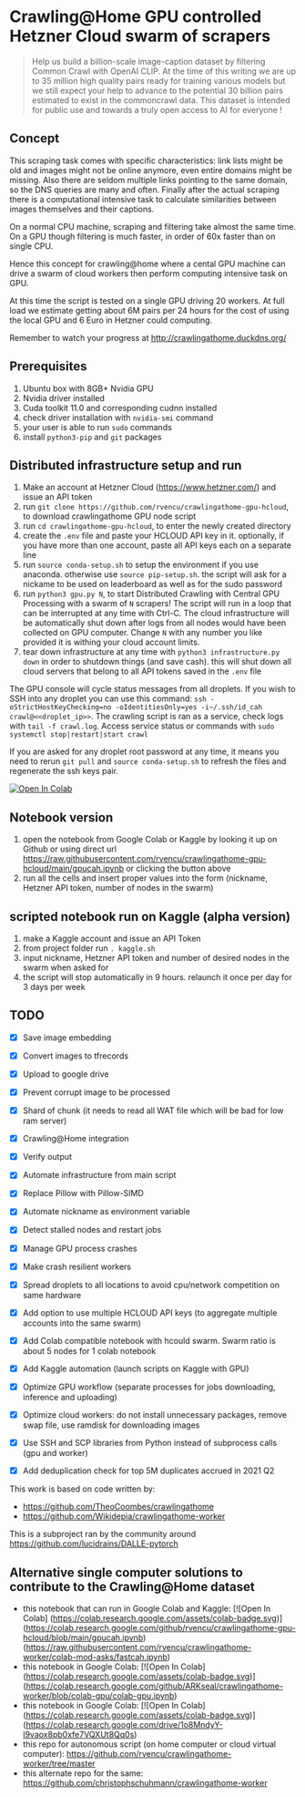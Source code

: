 # Crawling@Home GPU controlled Hetzner Cloud swarm of scrapers

> Help us build a billion-scale image-caption dataset by filtering Common Crawl with OpenAI CLIP. At the time of this writing we are up to 35 million high quality pairs ready for training various models but we still expect your help to advance to the potential 30 billion pairs estimated to exist in the commoncrawl data. This dataset is intended for public use and towards a truly open access to AI for everyone !

## Concept
This scraping task comes with specific characteristics: link lists might be old and images might not be online anymore, even entire domains might be missing. Also there are seldom multiple links pointing to the same domain, so the DNS queries are many and often. Finally after the actual scraping there is a computational intensive task to calculate similarities between images themselves and their captions.

On a normal CPU machine, scraping and filtering take almost the same time. On a GPU though filtering is much faster, in order of 60x faster than on single CPU.

Hence this concept for crawling@home where a cental GPU machine can drive a swarm of cloud workers then perform computing intensive task on GPU.

At this time the script is tested on a single GPU driving 20 workers. At full load we estimate getting about 6M pairs per 24 hours for the cost of using the local GPU and 6 Euro in Hetzner could computing.

Remember to watch your progress at http://crawlingathome.duckdns.org/

## Prerequisites
1. Ubuntu box with 8GB+ Nvidia GPU
2. Nvidia driver installed
3. Cuda toolkit 11.0 and corresponding cudnn installed
4. check driver installation with `nvidia-smi` command
5. your user is able to run `sudo` commands
6. install `python3-pip` and `git` packages
## Distributed infrastructure setup and run
1. Make an account at Hetzner Cloud (https://www.hetzner.com/) and issue an API token
2. run `git clone https://github.com/rvencu/crawlingathome-gpu-hcloud`, to download crawlingathome GPU node script
3. run `cd crawlingathome-gpu-hcloud`, to enter the newly created directory
4. create the `.env` file and paste your HCLOUD API key in it. optionally, if you have more than one account, paste all API keys each on a separate line
5. run `source conda-setup.sh` to setup the environment if you use anaconda. otherwise use `source pip-setup.sh`. the script will ask for a nickame to be used on leaderboard as well as for the sudo password
6. run `python3 gpu.py N`, to start Distributed Crawling with Central GPU Processing with a swarm of `N` scrapers! The script will run in a loop that can be interrupted at any time with Ctrl-C. The cloud infrastructure will be automatically shut down after logs from all nodes would have been collected on GPU computer. Change `N` with any number you like provided it is withing your cloud account limits.
7. tear down infrastructure at any time with `python3 infrastructure.py down` in order to shutdown things (and save cash). this will shut down all cloud servers that belong to all API tokens saved in the `.env` file

The GPU console will cycle status messages from all droplets. If you wish to SSH into any droplet you can use this command: `ssh -oStrictHostKeyChecking=no -oIdentitiesOnly=yes -i~/.ssh/id_cah crawl@<<droplet_ip>>`. The crawling script is ran as a service, check logs with `tail -f crawl.log`. Access service status or commands with `sudo systemctl stop|restart|start crawl`

If you are asked for any droplet root password at any time, it means you need to rerun `git pull` and `source conda-setup.sh` to refresh the files and regenerate the ssh keys pair.

[![Open In Colab](https://colab.research.google.com/assets/colab-badge.svg)](https://colab.research.google.com/github/rvencu/crawlingathome-gpu-hcloud/blob/main/gpucah.ipynb)
## Notebook version
1. open the notebook from Google Colab or Kaggle by looking it up on Github or using direct url https://raw.githubusercontent.com/rvencu/crawlingathome-gpu-hcloud/main/gpucah.ipynb or clicking the button above
2. run all the cells and insert proper values into the form (nickname, Hetzner API token, number of nodes in the swarm)

## scripted notebook run on Kaggle (alpha version)
1. make a Kaggle account and issue an API Token
2. from project folder run `. kaggle.sh`
3. input nickname, Hetzner API token and number of desired nodes in the swarm when asked for
4. the script will stop automatically in 9 hours. relaunch it once per day for 3 days per week
## TODO
- [x] Save image embedding 
- [x] Convert images to tfrecords
- [x] Upload to google drive
- [x] Prevent corrupt image to be processed
- [x] Shard of chunk (it needs to read all WAT file which will be bad for low ram server)
- [x] Crawling@Home integration
- [x] Verify output
- [X] Automate infrastructure from main script
- [X] Replace Pillow with Pillow-SIMD
- [x] Automate nickname as environment variable
- [x] Detect stalled nodes and restart jobs
- [x] Manage GPU process crashes
- [x] Make crash resilient workers
- [x] Spread droplets to all locations to avoid cpu/network competition on same hardware
- [x] Add option to use multiple HCLOUD API keys (to aggregate multiple accounts into the same swarm)
- [x] Add Colab compatible notebook with hcould swarm. Swarm ratio is about 5 nodes for 1 colab notebook
- [x] Add Kaggle automation (launch scripts on Kaggle with GPU)
- [x] Optimize GPU workflow (separate processes for jobs downloading, inference and uploading)
- [x] Optimize cloud workers: do not install unnecessary packages, remove swap file, use ramdisk for downloading images
- [x] Use SSH and SCP libraries from Python instead of subprocess calls (gpu and worker)
- [x] Add deduplication check for top 5M duplicates accrued in 2021 Q2


This work is based on code written by:
- https://github.com/TheoCoombes/crawlingathome
- https://github.com/Wikidepia/crawlingathome-worker

This is a subproject ran by the community around https://github.com/lucidrains/DALLE-pytorch

## Alternative single computer solutions to contribute to the Crawling@Home dataset
- this notebook that can run in Google Colab and Kaggle: [![Open In Colab] (https://colab.research.google.com/assets/colab-badge.svg)] (https://colab.research.google.com/github/rvencu/crawlingathome-gpu-hcloud/blob/main/gpucah.ipynb) (https://raw.githubusercontent.com/rvencu/crawlingathome-worker/colab-mod-asks/fastcah.ipynb)
- this notebook in Google Colab: [![Open In Colab] (https://colab.research.google.com/assets/colab-badge.svg)] (https://colab.research.google.com/github/ARKseal/crawlingathome-worker/blob/colab-gpu/colab-gpu.ipynb)
- this notebook in Google Colab: [![Open In Colab] (https://colab.research.google.com/assets/colab-badge.svg)] (https://colab.research.google.com/drive/1o8MndyY-l9vaox8pb0xfe7VQXUt8Qq0s)
- this repo for autonomous script (on home computer or cloud virtual computer): https://github.com/rvencu/crawlingathome-worker/tree/master
- this alternate repo for the same: https://github.com/christophschuhmann/crawlingathome-worker
